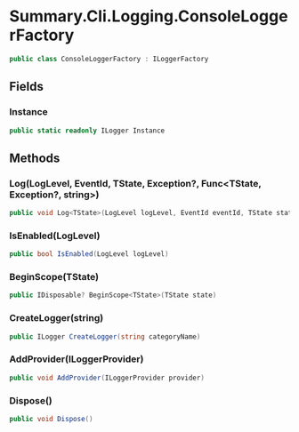 # Summary.Cli.Logging.ConsoleLoggerFactory
```cs
public class ConsoleLoggerFactory : ILoggerFactory
```

## Fields
### Instance
```cs
public static readonly ILogger Instance
```

## Methods
### Log<TState>(LogLevel, EventId, TState, Exception?<Exception>, Func<TState, Exception?<Exception>, string>)
```cs
public void Log<TState>(LogLevel logLevel, EventId eventId, TState state, Exception? exception, Func<TState, Exception?, string> formatter)
```

### IsEnabled(LogLevel)
```cs
public bool IsEnabled(LogLevel logLevel)
```

### BeginScope<TState>(TState)
```cs
public IDisposable? BeginScope<TState>(TState state)
```

### CreateLogger(string)
```cs
public ILogger CreateLogger(string categoryName)
```

### AddProvider(ILoggerProvider)
```cs
public void AddProvider(ILoggerProvider provider)
```

### Dispose()
```cs
public void Dispose()
```

